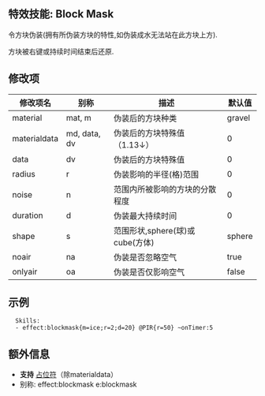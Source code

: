 特效技能: Block Mask
--------------------------

令方块伪装(拥有所伪装方块的特性,如伪装成水无法站在此方块上方).

方块被右键或持续时间结束后还原.

修改项
----------

| 修改项名 | 别称    | 描述                                                                                                    | 默认值 |
|-----------|------------|----------------------------------------------------------------------------------------------------------------|---------------|
| material  | mat, m | 伪装后的方块种类 | gravel        |
| materialdata | md, data, dv | 伪装后的方块特殊值（1.13↓） | 0 |
| data      | dv     | 伪装后的方块特殊值     | 0             |
| radius    | r      | 伪装影响的半径(格)范围 | 0             |
| noise     | n      | 范围内所被影响的方块的分散程度 | 0             |
| duration  | d      | 伪装最大持续时间 | 0             |
| shape     | s      | 范围形状,sphere(球)或cube(方体) | sphere        |
| noair     | na     | 伪装是否忽略空气  | true          |
| onlyair   | oa     | 伪装是否仅影响空气  | false         |

示例
--------

      Skills:
      - effect:blockmask{m=ice;r=2;d=20} @PIR{r=50} ~onTimer:5

额外信息
-------

- **支持** [占位符](/技能/占位符)（除materialdata）
- 别称: effect:blockmask e:blockmask